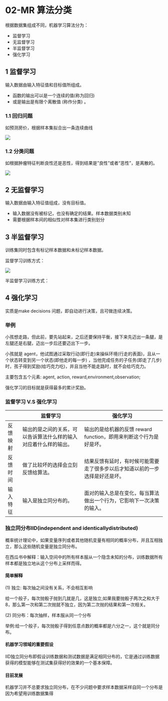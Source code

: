 # 02-MR 算法分类

根据数据集组成不同，机器学习算法分为：

- 监督学习
- 无监督学习
- 半监督学习
- 强化学习

## 1 监督学习

输入数据由输入特征值和目标值所组成。

- 函数的输出可以是一个连续的值(称为回归)
- 或是输出是有限个离散值 (称作分类) 。

### 1.1 回归问题

如预测房价，根据样本集拟合出一条连续曲线

![](https://upload-images.jianshu.io/upload_images/16782311-e7e192e9a430564c.png?imageMogr2/auto-orient/strip%7CimageView2/2/w/1240)

### 1.2 分类问题

如根据肿瘤特征判断良性还是恶性，得到结果是”良性”或者“恶性”，是离散的。

![](https://upload-images.jianshu.io/upload_images/16782311-3804171126771df5.png?imageMogr2/auto-orient/strip%7CimageView2/2/w/1240)

## 2 无监督学习

输入数据由输入特征值组成，没有目标值。

- 输入数据没有被标记，也没有确定的结果。样本数据类别未知
- 需要根据样本间的相似性对样本集进行类别划分

## 3 半监督学习

训练集同时包含有标记样本数据和未标记样本数据。

监督学习训练方式：

![](https://upload-images.jianshu.io/upload_images/16782311-f3e1c0141b6cc96f.png?imageMogr2/auto-orient/strip%7CimageView2/2/w/1240)

半监督学习训练方式：

## 4 强化学习

实质是make decisions 问题，即自动进行决策，且可做连续决策。

### 举例

小孩想走路，但此前，要先站起来，之后还要保持平衡，接下来先迈出一条腿，是左腿还是右腿，迈出一步后还要迈出下一步。

小孩就是 agent，他试图通过采取行动(即行走)来操纵环境(行走的表面)，且从一个状态转变到另一个状态(即他走的每一步) ，当他完成任务的子任务(即走了几步) 时，孩子得到奖励(给巧克力吃)，并且当他不能走路时，就不会给巧克力。

主要包含五个元素: agent, action, reward,environment,observation;

强化学习的目标就是获得最多的累计奖励。

### 监督学习 V.S 强化学习



|          | 监督学习                                                     | 强化学习                                                     |
| -------- | ------------------------------------------------------------ | ------------------------------------------------------------ |
| 反馈映射 | 输出的是之间的关系，可以告诉算法什么样的输入对应着什么样的输出。 | 输出的是给机器的反馈 reward function，即用来判断这个行为是好是坏。 |
| 反馈时间 | 做了比较坏的选择会立刻反馈给算法。                           | 结果反馈有延时，有时候可能需要走了很多步以后才知道以前的一步选择是好还是坏。 |
| 输入特征 | 输入是独立同分布的。                                         | 面对的输入总是在变化，每当算法做出一个行为，它影响下一次决策的输入。 |

### 独立同分布IID(independent and identicallydistributed)

概率统计理论中，如果变量序列或者其他随机变量有相同的概率分布，并且互相独立，那么这些随机变量是独立同分布。

在西瓜书中解释：输入空间中的所有样本服从一个隐含未知的分布，训练数据所有样本都是独立地从这个分布上采样而得。

#### 简单解释

(1) 独立: 每次抽之间没有关系，不会相互影响

给一个般子，每次抛骰子抛到几就是几，这是独立;如果我要抛骰子两次之和大于8，那么第一次和第二次抛就不独立，因为第二次抛的结果和第一次相关。

(2) 同分布：每次抽样，样本服从同一个分布

举例:给一个般子，每次抛骰子得到任意点数的概率都是六分之一，这个就是同分布。

#### 机器学习领域的重要假设

IID独立同分布即假设训练数据和测试数据是满足相同分布的，它是通过训练数据获得的模型能够在测试集获得好的效果的一个基本保障。

#### 目前发展

机器学习并不总要求独立同分布，在不少问题中要求样本数据采样自同一个分布是因为希望用训练数据集得